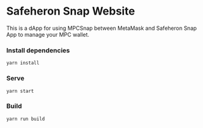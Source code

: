 # Safeheron Snap Website

This is a dApp for using MPCSnap between MetaMask and Safeheron Snap App to manage your MPC wallet.

### Install dependencies

`yarn install`

### Serve

`yarn start`

### Build

`yarn run build`

